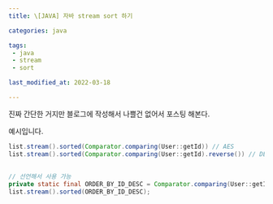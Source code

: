 ```yaml
---
title: \[JAVA] 자바 stream sort 하기

categories: java

tags:  
 - java
 - stream
 - sort

last_modified_at: 2022-03-18

---
```


진짜 간단한 거지만 블로그에 작성해서 나쁠건 없어서 포스팅 해본다.

예시입니다.

``` java
list.stream().sorted(Comparator.comparing(User::getId)) // AES  
list.stream().sorted(Comparator.comparing(User::getId).reverse()) // DESC 
 
 
// 선언해서 사용 가능
private static final ORDER_BY_ID_DESC = Comparator.comparing(User::getId).reverse();
list.stream().sorted(ORDER_BY_ID_DESC);
``` 
